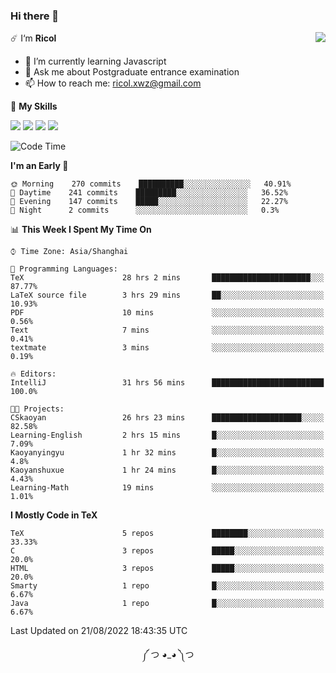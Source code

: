 ### Hi there 👋

<a href="#">
  <img align="right" src="https://github-readme-stats.vercel.app/api?username=Ricolxwz&count_private=true&show_icons=true&theme=prussian" />
</a>

☄️ I‘m **Ricol**

- 🌱 I’m currently learning Javascript
- 💬 Ask me about Postgraduate entrance examination
- 📫 How to reach me: ricol.xwz@gmail.com

🌟 **My Skills**

![](https://img.shields.io/badge/-Git-000000?style=flat-square&logo=git&logoColor=fff)
![](https://img.shields.io/badge/-C-3e74a2?style=flat-square&logo=C&logoColor=fff)
![](https://img.shields.io/badge/-Python-4fc08d?style=flat-square&logo=python&logoColor=fff)
![](https://img.shields.io/badge/-java-ffa500?style=flat-square&logo=java&logoColor=fff)

<!--START_SECTION:waka-->
![Code Time](http://img.shields.io/badge/Code%20Time-263%20hrs%202%20mins-blue)

**I'm an Early 🐤** 

```text
🌞 Morning    270 commits    ██████████░░░░░░░░░░░░░░░   40.91% 
🌆 Daytime    241 commits    █████████░░░░░░░░░░░░░░░░   36.52% 
🌃 Evening    147 commits    █████░░░░░░░░░░░░░░░░░░░░   22.27% 
🌙 Night      2 commits      ░░░░░░░░░░░░░░░░░░░░░░░░░   0.3%

```


📊 **This Week I Spent My Time On** 

```text
⌚︎ Time Zone: Asia/Shanghai

💬 Programming Languages: 
TeX                      28 hrs 2 mins       ██████████████████████░░░   87.77% 
LaTeX source file        3 hrs 29 mins       ██░░░░░░░░░░░░░░░░░░░░░░░   10.93% 
PDF                      10 mins             ░░░░░░░░░░░░░░░░░░░░░░░░░   0.56% 
Text                     7 mins              ░░░░░░░░░░░░░░░░░░░░░░░░░   0.41% 
textmate                 3 mins              ░░░░░░░░░░░░░░░░░░░░░░░░░   0.19%

🔥 Editors: 
IntelliJ                 31 hrs 56 mins      █████████████████████████   100.0%

🐱‍💻 Projects: 
CSkaoyan                 26 hrs 23 mins      ████████████████████░░░░░   82.58% 
Learning-English         2 hrs 15 mins       █░░░░░░░░░░░░░░░░░░░░░░░░   7.09% 
Kaoyanyingyu             1 hr 32 mins        █░░░░░░░░░░░░░░░░░░░░░░░░   4.8% 
Kaoyanshuxue             1 hr 24 mins        █░░░░░░░░░░░░░░░░░░░░░░░░   4.43% 
Learning-Math            19 mins             ░░░░░░░░░░░░░░░░░░░░░░░░░   1.01%

```

**I Mostly Code in TeX** 

```text
TeX                      5 repos             ████████░░░░░░░░░░░░░░░░░   33.33% 
C                        3 repos             █████░░░░░░░░░░░░░░░░░░░░   20.0% 
HTML                     3 repos             █████░░░░░░░░░░░░░░░░░░░░   20.0% 
Smarty                   1 repo              █░░░░░░░░░░░░░░░░░░░░░░░░   6.67% 
Java                     1 repo              █░░░░░░░░░░░░░░░░░░░░░░░░   6.67%

```



 Last Updated on 21/08/2022 18:43:35 UTC
<!--END_SECTION:waka-->

<div align="center">
༼ つ ◕_◕ ༽つ
</div>
